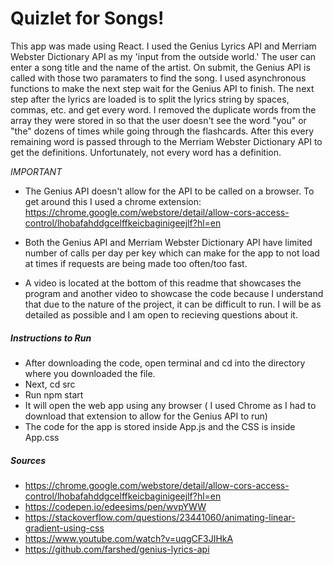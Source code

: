 # Quizlet for Songs!

This app was made using React.
I used the Genius Lyrics API and Merriam Webster Dictionary API as my 'input from the outside world.' The user can enter a song title and the name of the artist. On submit, the Genius API is called with those two paramaters to find the song. I used asynchronous functions to make the next step wait for the Genius API to finish. The next step after the lyrics are loaded is to split the lyrics string by spaces, commas, etc. and get every word. I removed the duplicate words from the array they were stored in so that the user doesn't see the word "you" or "the" dozens of times while going through the flashcards. After this every remaining word is passed through to the Merriam Webster Dictionary API to get the definitions. Unfortunately, not every word has a definition. 

*IMPORTANT*
* The Genius API doesn't allow for the API to be called on a browser. To get around this I used a chrome extension: 
https://chrome.google.com/webstore/detail/allow-cors-access-control/lhobafahddgcelffkeicbaginigeejlf?hl=en

* Both the Genius API and Merriam Webster Dictionary API have limited number of calls per day per key which can make for the app to not load at times if requests are being made too often/too fast.
* A video is located at the bottom of this readme that showcases the program and another video to showcase the code because I understand that due to the nature of the project, it can be difficult to run. I will be as detailed as possible and I am open to recieving questions about it.

##### Instructions to Run
* After downloading the code, open terminal and cd into the directory where you downloaded the file.
* Next, cd src
* Run npm start
* It will open the web app using any browser ( I used Chrome as I had to download that extension to allow for the Genius API to run)
* The code for the app is stored inside App.js and the CSS is inside App.css
##### Sources 
* https://chrome.google.com/webstore/detail/allow-cors-access-control/lhobafahddgcelffkeicbaginigeejlf?hl=en
* https://codepen.io/edeesims/pen/wvpYWW
* https://stackoverflow.com/questions/23441060/animating-linear-gradient-using-css
* https://www.youtube.com/watch?v=uqgCF3JIHkA
* https://github.com/farshed/genius-lyrics-api
